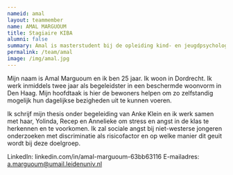 ```yaml
---
nameid: amal
layout: teammember
name: AMAL MARGUOUM
title: Stagiaire KIBA
alumni: false
summary: Amal is masterstudent bij de opleiding kind- en jeugdpsychologie aan de Universiteit Leiden en loopt stage bij het KIBA project.
permalink: /team/amal
image: /img/amal.jpg
---
```


Mijn naam is Amal Marguoum en ik ben 25 jaar. Ik woon in Dordrecht. Ik werk inmiddels twee jaar als begeleidster in een beschermde woonvorm in Den Haag. Mijn hoofdtaak is hier de bewoners helpen om zo zelfstandig mogelijk hun dagelijkse bezigheden uit te kunnen voeren.

Ik schrijf mijn thesis onder begeleiding van Anke Klein en ik werk samen met haar, Yolinda, Recep en Annelieke om stress en angst in de klas te herkennen en te voorkomen. 
Ik zal sociale angst bij niet-westerse jongeren onderzoeken met discriminatie als risicofactor en op welke manier dit geuit wordt bij deze doelgroep. 

LinkedIn: linkedin.com/in/amal-marguoum-63bb63116 
E-mailadres: a.marguoum@umail.leidenuniv.nl 
